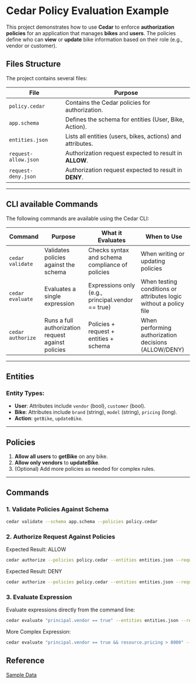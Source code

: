 # Cedar Policy Evaluation Example

This project demonstrates how to use **Cedar** to enforce **authorization policies** for an application that manages **bikes** and **users**. The policies define who can **view** or **update** bike information based on their role (e.g., vendor or customer).

## Files Structure

The project contains several files:

| File                | Purpose                                             |
|---------------------|-----------------------------------------------------|
| `policy.cedar`      | Contains the Cedar policies for authorization.      |
| `app.schema`        | Defines the schema for entities (User, Bike, Action).|
| `entities.json`     | Lists all entities (users, bikes, actions) and attributes. |
| `request-allow.json`| Authorization request expected to result in **ALLOW**.|
| `request-deny.json` | Authorization request expected to result in **DENY**.|

---

## CLI available Commands

The following commands are available using the Cedar CLI:

| Command | Purpose | What it Evaluates | When to Use |
|---------|---------|-------------------|-------------|
| `cedar validate` | Validates policies against the schema | Checks syntax and schema compliance of policies | When writing or updating policies
| `cedar evaluate` | Evaluates a single expression | Expressions only (e.g., principal.vendor == true) | When testing conditions or attributes logic without a policy file
| `cedar authorize` | Runs a full authorization request against policies | Policies + request + entities + schema | When performing authorization decisions (ALLOW/DENY)

---

## Entities

### Entity Types:

- **User**: Attributes include `vendor` (bool), `customer` (bool).
- **Bike**: Attributes include `brand` (string), `model` (string), `pricing` (long).
- **Action**: `getBike`, `updateBike`.

---

## Policies

1. **Allow all users** to **getBike** on any bike.
2. **Allow only vendors** to **updateBike**.
3. (Optional) Add more policies as needed for complex rules.

---

## Commands

### 1. **Validate Policies Against Schema**

```bash
cedar validate --schema app.schema --policies policy.cedar
```

### 2. **Authorize Request Against Policies**

Expected Result: ALLOW
```bash
cedar authorize --policies policy.cedar --entities entities.json --request-json request-allow.json -v
```

Expected Result: DENY

```bash
cedar authorize --policies policy.cedar --entities entities.json --request-json request-deny.json -v
```

### 3. **Evaluate Expression**
Evaluate expressions directly from the command line:

```bash
cedar evaluate "principal.vendor == true" --entities entities.json --request-json request-allow.json
```

More Complex Expression:

```bash
cedar evaluate "principal.vendor == true && resource.pricing > 8000" --entities entities.json --request-json request-allow.json
```

## Reference
[Sample Data](https://github.com/cedar-policy/cedar/tree/main/cedar-policy-cli/sample-data)

